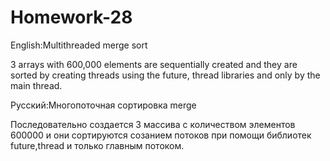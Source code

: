 # Homework-28

English:Multithreaded merge sort

3 arrays with 600,000 elements are sequentially created and they are sorted by creating threads using the future, thread libraries and only by the main thread.

Русский:Многопоточная сортировка merge

Последовательно создается 3 массива с количеством элементов 600000 и они сортируются созанием потоков при помощи библиотек future,thread и только главным потоком.
